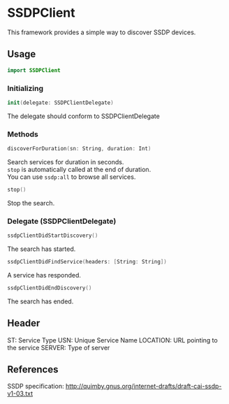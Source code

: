 # SSDPClient
This framework provides a simple way to discover SSDP devices.


## Usage
```swift
import SSDPClient
```

### Initializing
```swift
init(delegate: SSDPClientDelegate)
```
The delegate should conform to SSDPClientDelegate


### Methods
```swift
discoverForDuration(sn: String, duration: Int)
```
Search services for duration in seconds.  
`stop` is automatically called at the end of duration.  
You can use `ssdp:all` to browse all services.

```swift
stop()
```
Stop the search.

### Delegate (SSDPClientDelegate)
```swift
ssdpClientDidStartDiscovery()
```
The search has started.

```swift
ssdpClientDidFindService(headers: [String: String])
```
A service has responded.

```swift
ssdpClientDidEndDiscovery()
```
The search has ended.


## Header
ST: Service Type
USN: Unique Service Name
LOCATION: URL pointing to the service
SERVER: Type of server


## References
SSDP specification:
http://quimby.gnus.org/internet-drafts/draft-cai-ssdp-v1-03.txt
